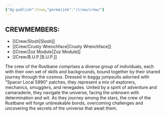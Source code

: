 ```yaml
---
{"dg-publish":true,"permalink":"/crew/crew/"}
---
```


## CREWMEMBERS:
- [[Crew/Slosh\|Slosh]]
- [[Crew/Crusty Wrenchface\|Crusty Wrenchface]]
- [[Crew/Zoz Module\|Zoz Module]]
- [[Crew/B.U.P.\|B.U.P.]]

The crew of the Rustbane comprises a diverse group of individuals, each with their own set of skills and backgrounds, bound together by their shared journey through the cosmos. Dressed in baggy jumpsuits adorned with "Spacer Local 5990" patches, they represent a mix of explorers, mechanics, smugglers, and renegades. United by a spirit of adventure and camaraderie, they navigate the universe, facing the unknown with determination and wit. As they journey among the stars, the crew of the Rustbane will forge unbreakable bonds, overcoming challenges and uncovering the secrets of the universe that await them.
